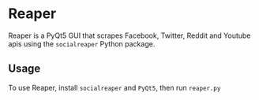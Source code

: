 # Reaper
Reaper is a PyQt5 GUI that scrapes Facebook, Twitter, Reddit and Youtube apis 
using the `socialreaper` Python package.
 
## Usage
To use Reaper, install `socialreaper` and `PyQt5`, then run `reaper.py`